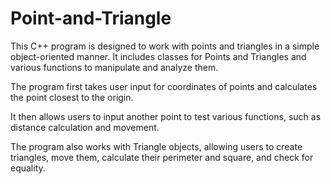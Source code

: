 # Point-and-Triangle

This C++ program is designed to work with points and triangles in a simple object-oriented manner. It includes classes for Points and Triangles and various functions to manipulate and analyze them.

The program first takes user input for coordinates of points and calculates the point closest to the origin.

It then allows users to input another point to test various functions, such as distance calculation and movement.

The program also works with Triangle objects, allowing users to create triangles, move them, calculate their perimeter and square, and check for equality.
